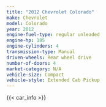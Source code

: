 ```yaml
---
title: "2012 Chevrolet Colorado"
make: Chevrolet
model: Colorado
year: 2012
engine-fuel-type: regular unleaded
engine-hp: 185
engine-cylinders: 4
transmission-type: Manual
driven-wheels: Rear wheel drive
number-of-doors: 4
market-category: N/A
vehicle-size: Compact
vehicle-style: Extended Cab Pickup
---
```


{{< car_info >}}
